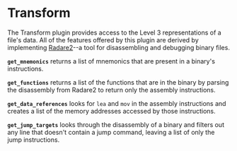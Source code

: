 # Transform
The Transform plugin provides access to the Level 3 representations of a file's data.  All of the features offered by this plugin are derived by implementing [Radare2](http://radare.org/)--a tool for disassembling and debugging binary files.

**```get_mnemonics```** returns a list of mnemonics that are present in a binary's instructions.

**```get_functions```** returns a list of the functions that are in the binary by parsing the disassembly from Radare2 to return only the assembly instructions.

**```get_data_references```** looks for ```lea``` and ```mov``` in the assembly instructions and creates a list of the memory addresses accessed by those instructions.

**```get_jump_targets```** looks through the disassembly of a binary and filters out any line that doesn't contain a jump command, leaving a list of only the jump instructions.
